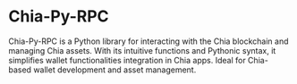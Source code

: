 # Chia-Py-RPC
Chia-Py-RPC is a Python library for interacting with the Chia blockchain and managing Chia assets. With its intuitive functions and Pythonic syntax, it simplifies wallet functionalities integration in Chia apps. Ideal for Chia-based wallet development and asset management.
